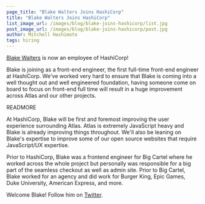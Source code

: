 ```yaml
---
page_title: "Blake Walters Joins HashiCorp"
title: "Blake Walters Joins HashiCorp"
list_image_url: /images/blog/blake-joins-hashicorp/list.jpg
post_image_url: /images/blog/blake-joins-hashicorp/post.jpg
author: Mitchell Hashimoto
tags: hiring
---
```


[Blake Walters](https://github.com/markupboy) is now an employee of
HashiCorp!

Blake is joining as a front-end engineer, the first full-time front-end
engineer at HashiCorp. We've worked very hard to ensure that Blake is coming
into a well thought out and well engineered foundation, having someone
come on board to focus on front-end full time will result in a huge improvement
across Atlas and our other projects.

READMORE

At HashiCorp, Blake will be first and foremost improving the user experience
surrounding Atlas. Atlas is extremely JavaScript heavy and Blake is already
improving things throughout. We'll also be leaning on Blake's expertise to
improve some of our open source websites that require JavaScript/UX
expertise.

Prior to HashiCorp, Blake was a frontend engineer for Big Cartel where
he worked across the whole project but personally was responsible for
a big part of the seamless checkout as well as admin site. Prior to Big
Cartel, Blake worked for an agency and did work for Burger King, Epic Games,
Duke University, American Express, and more.

Welcome Blake! Follow him on [Twitter](https://twitter.com/markupboy).
